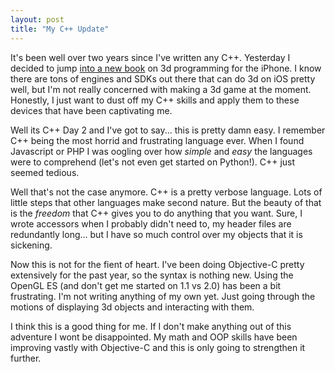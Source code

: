 ```yaml
---
layout: post
title: "My C++ Update"
---
```


It's been well over two years since I've written any C++. Yesterday I decided to jump [into a new book](http://shop.oreilly.com/product/9780596804831.do) on 3d programming for the iPhone. I know there are tons of engines and SDKs out there that can do 3d on iOS pretty well, but I'm not really concerned with making a 3d game at the moment. Honestly, I just want to dust off my C++ skills and apply them to these devices that have been captivating me.

Well its C++ Day 2 and I've got to say... this is pretty damn easy. I remember C++ being the most horrid and frustrating language ever. When I found Javascript or PHP I was oogling over how *simple* and *easy* the languages were to comprehend (let's not even get started on Python!). C++ just seemed tedious. 

Well that's not the case anymore. C++ is a pretty verbose language. Lots of little steps that other languages make second nature. But the beauty of that is the *freedom* that C++ gives you to do anything that you want. Sure, I wrote accessors when I probably didn't need to, my header files are redundantly long... but I have so much control over my objects that it is sickening.

Now this is not for the fient of heart. I've been doing Objective-C pretty extensively for the past year, so the syntax is nothing new. Using the OpenGL ES (and don't get me started on 1.1 vs 2.0) has been a bit frustrating. I'm not writing anything of my own yet. Just going through the motions of displaying 3d objects and interacting with them.

I think this is a good thing for me. If I don't make anything out of this adventure I wont be disappointed. My math and OOP skills have been improving vastly with Objective-C and this is only going to strengthen it further.